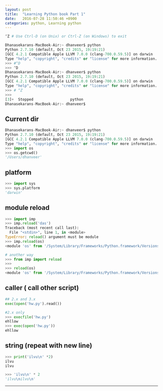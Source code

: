 ```yaml
---
layout: post
title:  "Learning Python book Part 1"
date:   2016-07-28 11:50:46 +0900
categories: python, Learning python
---
```


```python
^Z # Use Ctrl-D (on Unix) or Ctrl-Z (on Windows) to exit

Dhanasekarans-MacBook-Air:~ dhanveer$ python
Python 2.7.10 (default, Oct 23 2015, 19:19:21)
[GCC 4.2.1 Compatible Apple LLVM 7.0.0 (clang-700.0.59.5)] on darwin
Type "help", "copyright", "credits" or "license" for more information.
>>> #^D
>>> ^D
Dhanasekarans-MacBook-Air:~ dhanveer$ python
Python 2.7.10 (default, Oct 23 2015, 19:19:21)
[GCC 4.2.1 Compatible Apple LLVM 7.0.0 (clang-700.0.59.5)] on darwin
Type "help", "copyright", "credits" or "license" for more information.
>>> # ^Z
>>>
[3]+  Stopped                 python
Dhanasekarans-MacBook-Air:~ dhanveer$

```

## Current dir
```python
Dhanasekarans-MacBook-Air:~ dhanveer$ python
Python 2.7.10 (default, Oct 23 2015, 19:19:21)
[GCC 4.2.1 Compatible Apple LLVM 7.0.0 (clang-700.0.59.5)] on darwin
Type "help", "copyright", "credits" or "license" for more information.
>>> import os
>>> os.getcwd()
'/Users/dhanveer'
```
## platform
```python
>>> import sys
>>> sys.platform
'darwin'
```

## module reload
```python
>>> import imp
>>> imp.reload('das')
Traceback (most recent call last):
  File "<stdin>", line 1, in <module>
TypeError: reload() argument must be module
>>> imp.reload(os)
<module 'os' from '/System/Library/Frameworks/Python.framework/Versions/2.7/lib/python2.7/os.pyc'>

# another way
>>> from imp import reload
>>>
>>> reload(os)
<module 'os' from '/System/Library/Frameworks/Python.framework/Versions/2.7/lib/python2.7/os.pyc'>

```
## caller ( call other script)
```python
## 2.x and 3.x
exec(open('hw.py').read())

#2.x only
>>> execfile('hw.py')
ehllow
>>> exec(open('hw.py'))
ehllow
```
## string (repeat with new line)
```python
>>> print('ilvu\n' *2)
ilvu
ilvu

>>> 'ilvu\n' * 2
'ilvu\nilvu\n'
```



---------------------------

[jekyll-docs]: https://jekyllrb.com/docs/home
[jekyll-gh]:   https://github.com/jekyll/jekyll
[jekyll-talk]: https://talk.jekyllrb.com/
